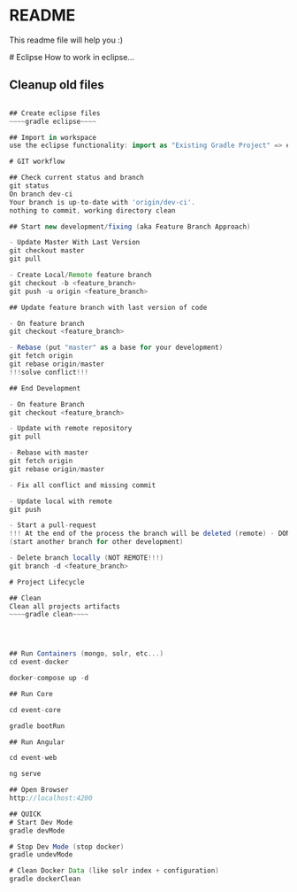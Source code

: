# README

This readme file will help you :)

# Eclipse
How to work in eclipse...

## Cleanup old files
~~~~gradle cleanEclipse~~~~

## Create eclipse files
~~~~gradle eclipse~~~~

## Import in workspace
use the eclipse functionality: import as "Existing Gradle Project" => event-commons

# GIT workflow

## Check current status and branch
git status
On branch dev-ci
Your branch is up-to-date with 'origin/dev-ci'.
nothing to commit, working directory clean

## Start new development/fixing (aka Feature Branch Approach)

- Update Master With Last Version
git checkout master
git pull

- Create Local/Remote feature branch
git checkout -b <feature_branch>
git push -u origin <feature_branch>

## Update feature branch with last version of code

- On feature branch
git checkout <feature_branch>

- Rebase (put "master" as a base for your development)
git fetch origin
git rebase origin/master
!!!solve conflict!!!

## End Development

- On feature Branch
git checkout <feature_branch>

- Update with remote repository
git pull

- Rebase with master
git fetch origin
git rebase origin/master

- Fix all conflict and missing commit

- Update local with remote 
git push

- Start a pull-request
!!! At the end of the process the branch will be deleted (remote) - DON'T USE THE BRANCH ANYMORE!!!
(start another branch for other development)

- Delete branch locally (NOT REMOTE!!!)
git branch -d <feature_branch>

# Project Lifecycle

## Clean
Clean all projects artifacts
~~~~gradle clean~~~~




## Run Containers (mongo, solr, etc...)
cd event-docker

docker-compose up -d

## Run Core

cd event-core

gradle bootRun

## Run Angular

cd event-web

ng serve

## Open Browser
http://localhost:4200

## QUICK
# Start Dev Mode
gradle devMode

# Stop Dev Mode (stop docker)
gradle undevMode

# Clean Docker Data (like solr index + configuration)
gradle dockerClean


